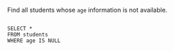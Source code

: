 Find all students whose `age` information is not available.

<Editor lang="sql" dbName="students1.db">
<code>
SELECT *
FROM students
WHERE age IS NULL
</code>
</Editor>